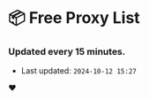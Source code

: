# :package: Free Proxy List
### Updated every 15 minutes.

- Last updated: `2024-10-12 15:27`

:heart:
